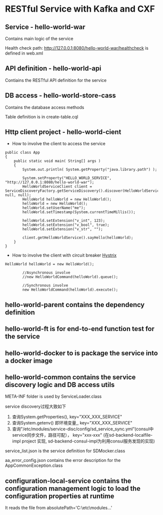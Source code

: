 # RESTful Service with Kafka and CXF

## Service - hello-world-war

Contains main logic of the service

Health check path: http://127.0.0.1:8080/hello-world-war/healthcheck is defined in web.xml

## API definition - hello-world-api

Contiains the RESTful API definition for the service

## DB access - hello-world-store-cass

Contains the database access methods

Table definition is in create-table.cql

## Http client project - hello-world-cient

* How to involve the client to access the service

```
public class App 
{
    public static void main( String[] args )
    {
        System.out.println( System.getProperty("java.library.path") );
        
        System.setProperty("HELLO_WORLD_SERVICE", "http://127.0.0.1:8080/hello-world-war");
        HelloWorldServiceClient client = ServiceDiscoveryFactory.getServiceDiscovery().discover(HelloWorldServiceClient.class, null, null);
        HelloWorld helloWorld = new HelloWorld();
        helloWorld = new HelloWorld();
    	helloWorld.setUserName("me");
        helloWorld.setTimestamp(System.currentTimeMillis());

        helloWorld.setExtension("v_int", 123);
        helloWorld.setExtension("v_bool", true);
        helloWorld.setExtension("v_str", "");

        client.getHelloWorldService().sayHello(helloWorld);
    }
}
```

* How to involve the client with circuit breaker [Hystrix](https://github.com/Netflix/Hystrix/wiki/How-it-Works#CircuitBreaker)

```
HelloWorld helloWorld = new HelloWorld();

        //Asynchronous involve
        //new HelloWorldCommand(helloWorld).queue();
        
        //Synchronous involve
        new HelloWorldCommand(helloWorld).execute();
```

## hello-world-parent contains the dependency definition

## hello-world-ft is for end-to-end function test for the service

## hello-world-docker to is package the service into a docker image

## hello-world-common contains the service discovery logic and DB access utils

META-INF folder is used by ServiceLoader.class

service discovery过程大致如下       
1. 查询System.getProperties(), key="XXX_XXX_SERVICE"  
2. 查询System.getenv() 即环境变量,, key="XXX_XXX_SERVICE"  
3. 查询"/etc/modules/service-disc/config/sd_service_sync.yml”(consul中service同步文件，路径可配）， key="xxx-xxx"  (在sd-backend-localfile-impl project 实现, sd-backend-consul-impl为利用consul服务发现的实现)

service_list.json is the service definition for SDMocker.class

aa_error_config.json contains the error description for the AppCommonException.class

## configuration-local-service contains the configuration management logic to load the configuration properties at runtime

It reads the file from absolutePath='C:\etc\modules...'
